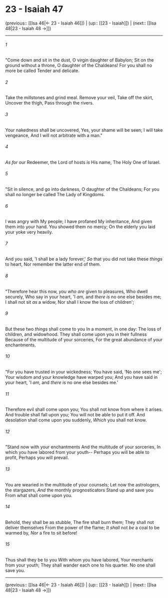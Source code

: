# 23 - Isaiah 47

(previous:: [[Isa 46|← 23 - Isaiah 46]]) | (up:: [[23 - Isaiah]]) | (next:: [[Isa 48|23 - Isaiah 48 →]])

***


###### 1 
"Come down and sit in the dust, O virgin daughter of Babylon; Sit on the ground without a throne, O daughter of the Chaldeans! For you shall no more be called Tender and delicate. 

###### 2 
Take the millstones and grind meal. Remove your veil, Take off the skirt, Uncover the thigh, Pass through the rivers. 

###### 3 
Your nakedness shall be uncovered, Yes, your shame will be seen; I will take vengeance, And I will not arbitrate with a man." 

###### 4 
_As for_ our Redeemer, the Lord of hosts _is_ His name, The Holy One of Israel. 

###### 5 
"Sit in silence, and go into darkness, O daughter of the Chaldeans; For you shall no longer be called The Lady of Kingdoms. 

###### 6 
I was angry with My people; I have profaned My inheritance, And given them into your hand. You showed them no mercy; On the elderly you laid your yoke very heavily. 

###### 7 
And you said, 'I shall be a lady forever,' _So_ that you did not take these _things_ to heart, Nor remember the latter end of them. 

###### 8 
"Therefore hear this now, _you who are_ given to pleasures, Who dwell securely, Who say in your heart, 'I _am,_ and _there is_ no one else besides me; I shall not sit _as_ a widow, Nor shall I know the loss of children'; 

###### 9 
But these two _things_ shall come to you In a moment, in one day: The loss of children, and widowhood. They shall come upon you in their fullness Because of the multitude of your sorceries, For the great abundance of your enchantments. 

###### 10 
"For you have trusted in your wickedness; You have said, 'No one sees me'; Your wisdom and your knowledge have warped you; And you have said in your heart, 'I _am,_ and _there is_ no one else besides me.' 

###### 11 
Therefore evil shall come upon you; You shall not know from where it arises. And trouble shall fall upon you; You will not be able to put it off. And desolation shall come upon you suddenly, _Which_ you shall not know. 

###### 12 
"Stand now with your enchantments And the multitude of your sorceries, In which you have labored from your youth-- Perhaps you will be able to profit, Perhaps you will prevail. 

###### 13 
You are wearied in the multitude of your counsels; Let now the astrologers, the stargazers, _And_ the monthly prognosticators Stand up and save you From what shall come upon you. 

###### 14 
Behold, they shall be as stubble, The fire shall burn them; They shall not deliver themselves From the power of the flame; _It shall_ not _be_ a coal to be warmed by, _Nor_ a fire to sit before! 

###### 15 
Thus shall they be to you With whom you have labored, Your merchants from your youth; They shall wander each one to his quarter. No one shall save you.

***

(previous:: [[Isa 46|← 23 - Isaiah 46]]) | (up:: [[23 - Isaiah]]) | (next:: [[Isa 48|23 - Isaiah 48 →]])
